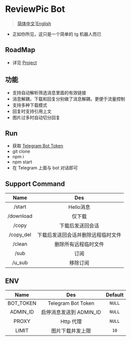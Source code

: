 # ReviewPic Bot

> [简体中文](./README.ZH.md)|[English](./README.md)

* 正如你所见，这只是一个简单的 tg 机器人而已

## RoadMap

* 详见 [Project](https://github.com/IITII/tg_setu_bot/projects/1)

## 功能

* 支持自动解析筛选消息里面的有效链接
* 消息解耦，下载和回复分别做了消息解耦，更便于流量控制
* 支持多种下载模式
* 回复时支持引用上文
* 图片过多时自动切分回复

## Run

* 获取 [Telegram Bot Token](https://sendpulse.com/knowledge-base/chatbot/create-telegram-chatbot)
* git clone
* npm i
* npm start
* 在 Telegram 上面与 bot 对话即可

## Support Command

|   Name    |        Des        |
|:---------:|:-----------------:|
|  /start   |      Hello消息      |
| /download |        仅下载        |
|   /copy   |     下载后发送回会话      |
| /copy_del | 下载后发送回会话并删除远程临时文件 |
|  /clean   |    删除所有远程临时文件     |
|   /sub    |        订阅         |
|  /u_sub   |       移除订阅        |

## ENV

|   Name    |           Des           | Default |
| :-------: | :---------------------: | :-----: |
| BOT_TOKEN |   Telegram Bot Token    | `NULL`  |
| ADMIN_ID  | 启停消息发送到 ADMIN_ID | `NULL`  |
|   PROXY   |        Http 代理        | `NULL`  |
|   LIMIT   |    图片下载并发上限     |  `10`   |

